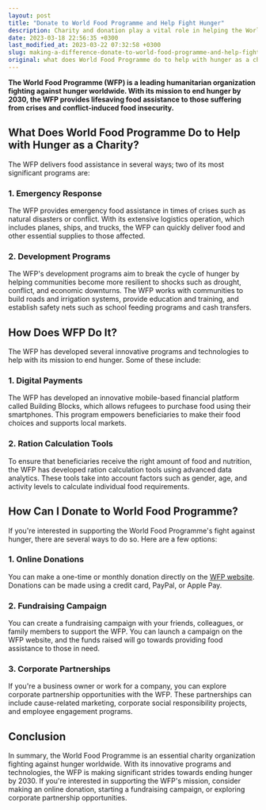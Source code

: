 ```yaml
---
layout: post
title: "Donate to World Food Programme and Help Fight Hunger"
description: Charity and donation play a vital role in helping the World Food Programme fight against hunger worldwide. You can donate to the World Food Programme's cause through their website and support their efforts to end hunger.
date: 2023-03-18 22:56:35 +0300
last_modified_at: 2023-03-22 07:32:58 +0300
slug: making-a-difference-donate-to-world-food-programme-and-help-fight-hunger
original: what does World Food Programme do to help with hunger as a charity, how do they do it, how can i donate?
---
```

**The World Food Programme (WFP) is a leading humanitarian organization fighting against hunger worldwide. With its mission to end hunger by 2030, the WFP provides lifesaving food assistance to those suffering from crises and conflict-induced food insecurity.**

## What Does World Food Programme Do to Help with Hunger as a Charity?

The WFP delivers food assistance in several ways; two of its most significant programs are:

### 1\. Emergency Response

The WFP provides emergency food assistance in times of crises such as natural disasters or conflict. With its extensive logistics operation, which includes planes, ships, and trucks, the WFP can quickly deliver food and other essential supplies to those affected.

### 2\. Development Programs

The WFP's development programs aim to break the cycle of hunger by helping communities become more resilient to shocks such as drought, conflict, and economic downturns. The WFP works with communities to build roads and irrigation systems, provide education and training, and establish safety nets such as school feeding programs and cash transfers.

## How Does WFP Do It?

The WFP has developed several innovative programs and technologies to help with its mission to end hunger. Some of these include:

### 1\. Digital Payments

The WFP has developed an innovative mobile-based financial platform called Building Blocks, which allows refugees to purchase food using their smartphones. This program empowers beneficiaries to make their food choices and supports local markets.

### 2\. Ration Calculation Tools

To ensure that beneficiaries receive the right amount of food and nutrition, the WFP has developed ration calculation tools using advanced data analytics. These tools take into account factors such as gender, age, and activity levels to calculate individual food requirements.

## How Can I Donate to World Food Programme?

If you're interested in supporting the World Food Programme's fight against hunger, there are several ways to do so. Here are a few options:

### 1\. Online Donations

You can make a one-time or monthly donation directly on the [WFP website](https://www.wfp.org/). Donations can be made using a credit card, PayPal, or Apple Pay.

### 2\. Fundraising Campaign

You can create a fundraising campaign with your friends, colleagues, or family members to support the WFP. You can launch a campaign on the WFP website, and the funds raised will go towards providing food assistance to those in need.

### 3\. Corporate Partnerships

If you're a business owner or work for a company, you can explore corporate partnership opportunities with the WFP. These partnerships can include cause-related marketing, corporate social responsibility projects, and employee engagement programs.

## Conclusion

In summary, the World Food Programme is an essential charity organization fighting against hunger worldwide. With its innovative programs and technologies, the WFP is making significant strides towards ending hunger by 2030. If you're interested in supporting the WFP's mission, consider making an online donation, starting a fundraising campaign, or exploring corporate partnership opportunities.
